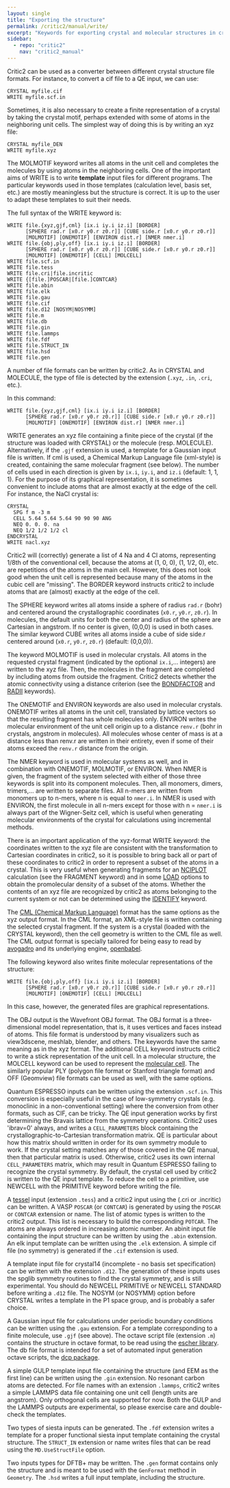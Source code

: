```yaml
---
layout: single
title: "Exporting the structure"
permalink: /critic2/manual/write/
excerpt: "Keywords for exporting crystal and molecular structures in critic2."
sidebar:
  - repo: "critic2"
    nav: "critic2_manual"
---
```


Critic2 can be used as a converter between different crystal structure
file formats. For instance, to convert a cif file to a QE input, we
can use:
~~~
CRYSTAL myfile.cif
WRITE myfile.scf.in
~~~
Sometimes, it is also necessary to create a finite representation of a
crystal by taking the crystal motif, perhaps extended with some of
atoms in the neighboring unit cells. The simplest way of doing this is
by writing an xyz file:
~~~
CRYSTAL myfile_DEN
WRITE myfile.xyz
~~~
The MOLMOTIF keyword writes all atoms in the unit cell and completes
the molecules by using atoms in the neighboring cells. One of the
important aims of WRITE is to write **template** input files for
different programs. The particular keywords used in those templates
(calculation level, basis set, etc.) are mostly meaningless but the
structure is correct. It is up to the user to adapt these templates
to suit their needs.

The full syntax of the WRITE keyword is:
~~~
WRITE file.{xyz,gjf,cml} [ix.i iy.i iz.i] [BORDER] 
      [SPHERE rad.r [x0.r y0.r z0.r]] [CUBE side.r [x0.r y0.r z0.r]] 
	  [MOLMOTIF] [ONEMOTIF] [ENVIRON dist.r] [NMER nmer.i]
WRITE file.{obj,ply,off} [ix.i iy.i iz.i] [BORDER] 
      [SPHERE rad.r [x0.r y0.r z0.r]] [CUBE side.r [x0.r y0.r z0.r]] 
      [MOLMOTIF] [ONEMOTIF] [CELL] [MOLCELL] 
WRITE file.scf.in
WRITE file.tess
WRITE file.cri|file.incritic
WRITE {[file.]POSCAR|[file.]CONTCAR}
WRITE file.abin
WRITE file.elk
WRITE file.gau
WRITE file.cif
WRITE file.d12 [NOSYM|NOSYMM]
WRITE file.m
WRITE file.db
WRITE file.gin
WRITE file.lammps
WRITE file.fdf
WRITE file.STRUCT_IN
WRITE file.hsd
WRITE file.gen
~~~
A number of file formats can be written by critic2. As in CRYSTAL and
MOLECULE, the type of file is detected by the extension (`.xyz`,
`.in`, `.cri`, etc.).

In this command:
~~~
WRITE file.{xyz,gjf,cml} [ix.i iy.i iz.i] [BORDER] 
      [SPHERE rad.r [x0.r y0.r z0.r]] [CUBE side.r [x0.r y0.r z0.r]] 
	  [MOLMOTIF] [ONEMOTIF] [ENVIRON dist.r] [NMER nmer.i]
~~~
WRITE generates an xyz file containing a finite
piece of the crystal (if the structure was loaded with CRYSTAL) or the
molecule (resp. MOLECULE). Alternatively, if the `.gjf`
extension is used, a template for a Gaussian input file is
written. If cml is used, a Chemical Markup Language file (xml-style)
is created, containing the same molecular fragment (see below). The number of
cells used in each direction is given by `ix.i`, 
`iy.i`, and `iz.i` (default: 1, 1, 1). For the purpose of its graphical
representation, it is sometimes convenient to include atoms that are
almost exactly at the edge of the cell. For instance, the NaCl crystal
is:
~~~
CRYSTAL
  SPG f m -3 m
  CELL 5.64 5.64 5.64 90 90 90 ANG
  NEQ 0. 0. 0. na
  NEQ 1/2 1/2 1/2 cl
ENDCRYSTAL
WRITE nacl.xyz
~~~
Critic2 will (correctly) generate a list of 4 Na and 4 Cl atoms,
representing 1/8th of the conventional cell, because the atoms at (1,
0, 0), (1, 1/2, 0), etc. are repetitions of the atoms in the main
cell. However, this does not look good when the unit cell is
represented because many of the atoms in the cubic cell
are "missing". The BORDER keyword instructs critic2 to include atoms
that are (almost) exactly at the edge of the cell.

The SPHERE keyword writes all atoms inside a sphere of radius `rad.r`
(bohr) and centered around the crystallographic coordinates (`x0.r`,
`y0.r`, `z0.r`). In molecules, the default units for both the center
and radius of the sphere are Cartesian in angstrom. If no center is
given, (0,0,0) is used in both cases. The similar keyword CUBE writes
all atoms inside a cube of side side.r centered around (`x0.r`,
`y0.r`, `z0.r`) (default: (0,0,0)).

The keyword MOLMOTIF is used in molecular crystals. All atoms in the
requested crystal fragment (indicated by the optional
`ix.i`,... integers) are written to the xyz file. Then, the molecules
in the fragment are completed by including atoms from outside the
fragment. Critic2 detects whether the atomic connectivity using a
distance criterion (see the
[BONDFACTOR](/critic2/manual/misc/#c2-control) and
[RADII](/critic2/manual/misc/#c2-control) keywords).

The ONEMOTIF and ENVIRON keywords are also used in molecular
crystals. ONEMOTIF writes all atoms in the unit cell, translated by
lattice vectors so that the resulting fragment has whole molecules
only. ENVIRON writes the molecular environment of the unit cell origin
up to a distance `renv.r` (bohr in crystals, angstrom in
molecules). All molecules whose center of mass is at a distance less
than renv.r are written in their entirety, even if some of their atoms
exceed the `renv.r` distance from the origin.

The NMER keyword is used in molecular systems as well, and in
combination with ONEMOTIF, MOLMOTIF, or ENVIRON. When NMER is given,
the fragment of the system selected with either of those three
keywords is split into its component molecules. Then, all monomers,
dimers, trimers,... are written to separate files. All n-mers are
written from monomers up to n-mers, where n is equal to `nmer.i`. In
NMER is used with ENVIRON, the first molecule in all n-mers except for
those with n = `nmer.i` is always part of the Wigner-Seitz cell, which
is useful when generating molecular environments of the crystal for
calculations using incremental methods.

There is an important application of the xyz-format WRITE keyword: the
coordinates written to the xyz file are consistent with the
transformation to Cartesian coordinates in critic2, so it is possible
to bring back all or part of these coordinates to critic2 in order to
represent a subset of the atoms in a crystal. This is very useful
when generating fragments for an [NCIPLOT](/critic2/manual/nciplot/)
calculation (see the FRAGMENT keyword) and in some 
[LOAD](/critic2/manual/fields/#c2-load) options to obtain the
promolecular density of a subset of the atoms. Whether the contents of
an xyz file are recognized by critic2 as atoms belonging to the
current system or not can be determined using the 
[IDENTIFY](/critic2/manual/structure/#c2-othertool) keyword.

The 
[CML (Chemical Markup Language)](https://en.wikipedia.org/wiki/Chemical_Markup_Language)
format has the same options as the xyz output format. In the CML
format, an XML-style file is written containing the selected crystal
fragment. If the system is a crystal (loaded with the CRYSTAL
keyword), then the cell geometry is written to the CML file as
well. The CML output format is specially tailored for being easy to
read by [avogadro](https://avogadro.cc/) and its underlying engine,
[openbabel](http://openbabel.org/wiki/Main_Page).

The following keyword also writes finite molecular representations of
the structure:
~~~
WRITE file.{obj,ply,off} [ix.i iy.i iz.i] [BORDER] 
      [SPHERE rad.r [x0.r y0.r z0.r]] [CUBE side.r [x0.r y0.r z0.r]] 
      [MOLMOTIF] [ONEMOTIF] [CELL] [MOLCELL] 
~~~
In this case, however, the generated files are graphical
representations.

The OBJ output is the Wavefront OBJ format. The OBJ format is a
three-dimensional model representation, that is, it uses vertices and
faces instead of atoms. This file format is understood by many
visualizers such as view3dscene, meshlab, blender, and others. The
keywords have the same meaning as in the xyz format. The additional
CELL keyword instructs critic2 to write a stick representation of the
unit cell. In a molecular structure, the MOLCELL keyword can be used
to represent the 
[molecular cell](/critic2/manual/molecule/#c2-molcell). The
similarly popular PLY (polygon file format or Stanford triangle
format) and OFF (Geomview) file formats can be used as well, with the
same options.

Quantum ESPRESSO inputs can be written using the extension
`.scf.in`. This conversion is especially useful in the case of
low-symmetry crystals (e.g. monoclinic in a non-conventional setting)
where the conversion from other formats, such as CIF, can be
tricky. The QE input generation works by first determining the Bravais
lattice from the symmetry operations. Critic2 uses 'ibrav=0' always,
and writes a `CELL_PARAMETERS` block containing the
crystallographic-to-Cartesian transformation matrix. QE is particular
about how this matrix should written in order for its own symmetry
module to work. If the crystal setting matches any of those covered in
the QE manual, then that particular matrix is used. Otherwise, critic2
uses its own internal `CELL_PARAMETERS` matrix, which may result in
Quantum ESPRESSO failing to recognize the crystal symmetry. By
default, the crystal cell used by critic2 is written to the QE input
template. To reduce the cell to a primitive, use NEWCELL with the
PRIMITIVE keyword before writing the file.

A [tessel](http://azufre.quimica.uniovi.es/software.html#tessel) input
(extension `.tess`) and a critic2 input using the (.cri or .incritic)
can be written. A VASP `POSCAR` (or `CONTCAR`) is generated by using
the `POSCAR` or `CONTCAR` extension or name. The list of atomic types
is written to the critic2 output. This list is necessary to build the
corresponding `POTCAR`. The atoms are always ordered in increasing
atomic number. An abinit input file containing the input structure can
be written by using the `.abin` extension. An elk input template can
be written using the `.elk` extension. A simple cif file (no symmetry)
is generated if the `.cif` extension is used.

A template input file for crystal14 (incomplete - no basis set
specification) can be written with the extension `.d12`. The
generation of these inputs uses the spglib symmetry routines to find
the crystal symmetry, and is still experimental. You should do NEWCELL
PRIMITIVE or NEWCELL STANDARD before writing a `.d12` file. The NOSYM
(or NOSYMM) option before CRYSTAL writes a template in the P1 space
group, and is probably a safer choice. 

A Gaussian input file for calculations under periodic boundary
conditions can be written using the `.gau` extension. For a template
corresponding to a finite molecule, use `.gjf` (see above).  The
octave script file (extension `.m`) contains the structure in octave
format, to be read using the
[escher library](https://github.com/aoterodelaroza/escher).
The db file format is intended for a set of automated input generation
octave scripts, the [dcp package](https://github.com/aoterodelaroza/dcp).

A simple GULP template input file containing the structure (and EEM as
the first line) can be written using the `.gin` extension. No resonant
carbon atoms are detected.  For file names with an extension
`.lammps`, critic2 writes a simple LAMMPS data file containing one
unit cell (length units are angstrom). Only orthogonal cells are
supported for now. Both the GULP and the LAMMPS outputs are
experimental, so please exercise care and double-check the templates.

Two types of siesta inputs can be generated. The `.fdf` extension
writes a template for a proper functional siesta input template
containing the crystal structure. The `STRUCT_IN` extension or name
writes files that can be read using the `MD.UseStructFile` option.

Two inputs types for DFTB+ may be written. The `.gen` format contains
only the structure and is meant to be used with the `GenFormat` method
in `Geometry`. The `.hsd` writes a full input template, including the
structure.

